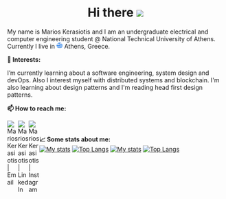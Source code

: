 <h1 align="center">Hi there <img src="https://media.giphy.com/media/hvRJCLFzcasrR4ia7z/giphy.gif" width="25px"></h1>
<p>My name is Marios Kerasiotis and I am an undergraduate electrical and computer engineering student @ National Technical University of Athens. Currently I live in <img src="src/greece.png" width="14px"> Athens, Greece.</p>


<b>🌱 Interests:</b>

I’m currently learning about a software engineering, system design and devOps. Also I interest myself with distributed systems and blockchain. I'm also learning about design patterns and I'm reading head first design patterns.

<b>📫 How to reach me:</b><br/>


<a href="mailto:marioskerasiotis+github@gmail.com"><img align="left" alt="Marios Kerasiotis | Email" width="25px" src="https://user-images.githubusercontent.com/39958515/148821745-f1190cc2-bf39-4d4d-98af-af5f3551c8f2.png"> </a>
<a href="https://www.linkedin.com/in/marioskerasiotis/"><img align="left" alt="Marios Kerasiotis | LinkedIn" width="25px" src="https://user-images.githubusercontent.com/39958515/148821711-f2bca847-0500-46ba-a4e4-01f581d4fc23.png"> </a>
<a href="https://www.instagram.com/marios.ker/"><img align="left" alt="Marios Kerasiotis | Instagram" width="25px" src="https://user-images.githubusercontent.com/39958515/148823158-9c49ad1a-5f23-4e02-b111-5bcaab566297.png"> </a>
<br/><br/>
<b>:chart_with_upwards_trend: Some stats about me:</b><br/>
[![My stats](https://github-readme-stats.vercel.app/api?username=mariosker&count_private=true&hide=issues&hide_border=true)](https://github.com/mariosker#gh-light-mode-only) [![Top Langs](https://github-readme-stats.vercel.app/api/top-langs/?username=mariosker&hide=html&layout=compact&hide_border=true)](https://github.com/mariosker#gh-light-mode-only)
[![My stats](https://github-readme-stats.vercel.app/api?username=mariosker&count_private=true&hide=issues&theme=dark&bg_color=22272e&hide_border=true)](https://github.com/mariosker#gh-dark-mode-only) [![Top Langs](https://github-readme-stats.vercel.app/api/top-langs/?username=mariosker&hide=html&layout=compact&theme=dark&bg_color=22272e&hide_border=true)](https://github.com/mariosker#gh-dark-mode-only)
